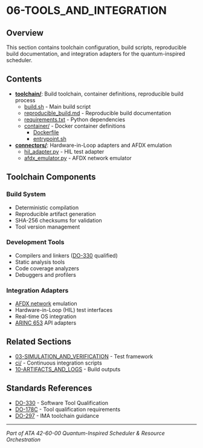 # 06-TOOLS_AND_INTEGRATION

## Overview

This section contains toolchain configuration, build scripts, reproducible build documentation, and integration adapters for the quantum-inspired scheduler.

## Contents

- **[toolchain/](toolchain/)**: Build toolchain, container definitions, reproducible build process
  - [build.sh](toolchain/build.sh) - Main build script
  - [reproducible_build.md](toolchain/reproducible_build.md) - Reproducible build documentation
  - [requirements.txt](toolchain/requirements.txt) - Python dependencies
  - [container/](toolchain/container/) - Docker container definitions
    - [Dockerfile](toolchain/container/Dockerfile)
    - [entrypoint.sh](toolchain/container/entrypoint.sh)
- **[connectors/](connectors/)**: Hardware-in-Loop adapters and AFDX emulation
  - [hil_adapter.py](connectors/hil_adapter.py) - HIL test adapter
  - [afdx_emulator.py](connectors/afdx_emulator.py) - AFDX network emulator

## Toolchain Components

### Build System
- Deterministic compilation
- Reproducible artifact generation
- SHA-256 checksums for validation
- Tool version management

### Development Tools
- Compilers and linkers ([DO-330](https://www.rtca.org/content/standards-guidance-materials) qualified)
- Static analysis tools
- Code coverage analyzers
- Debuggers and profilers

### Integration Adapters
- [AFDX network](../../../L2-LINKS/ATA_42-INTEGRATED_MODULAR_AVIONICS_NETWORK_FABRIC-AFDX/) emulation
- Hardware-in-Loop (HIL) test interfaces
- Real-time OS integration
- [ARINC 653](https://www.aviation-ia.com/standards/arinc-653/) API adapters

## Related Sections

- [03-SIMULATION_AND_VERIFICATION](../03-SIMULATION_AND_VERIFICATION/) - Test framework
- [ci/](../ci/) - Continuous integration scripts
- [10-ARTIFACTS_AND_LOGS](../10-ARTIFACTS_AND_LOGS/) - Build outputs

## Standards References

- [DO-330](https://www.rtca.org/content/standards-guidance-materials) - Software Tool Qualification
- [DO-178C](https://www.rtca.org/content/standards-guidance-materials) - Tool qualification requirements
- [DO-297](https://www.rtca.org/content/standards-guidance-materials) - IMA toolchain guidance

---

*Part of ATA 42-60-00 Quantum-Inspired Scheduler & Resource Orchestration*
